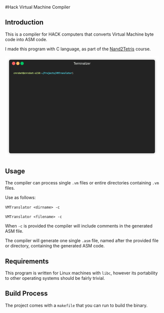 #Hack Virtual Machine Compiler

## Introduction

This is a compiler for HACK computers that converts Virtual Machine byte code into ASM code.

I made this program with C language, as part of the [Nand2Tetris](https://stackoverflow.com/questions/34341808/is-there-a-way-to-add-a-gif-to-a-markdown-file) course.

![HECK compiler in action](demo.gif)

## Usage

The compiler can process single `.vm` files or entire directories containing `.vm` files.

Use as follows:

`VMTranslator <dirname> -c`

`VMTranslator <filename> -c`

When `-c` is  provided the compiler will include comments in the generated ASM file.

The compiler will generate one single `.asm` file, named after the provided file or directory, containing the generated ASM code.

## Requirements

This program is written for Linux machines with `libc`, however its portability to other operating systems should be fairly trivial.

## Build Process

The project comes with a `makefile` that you can run to build the binary.
